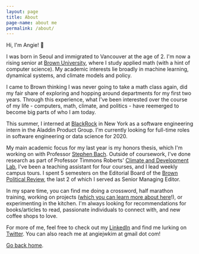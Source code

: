 ```yaml
---
layout: page
title: About
page-name: about me
permalink: /about/
---
```


Hi, I'm Angie! 👋

I was born in Seoul and immigrated to Vancouver at the age of 2. I'm now a rising senior at [Brown University](http://brown.edu/), where I study applied math (with a hint of computer science). My academic interests lie broadly in machine learning, dynamical systems, and climate models and policy.

I came to Brown thinking I was never going to take a math class again, did my fair share of exploring and hopping around departments for my first two years. Through this experience, what I've been interested over the course of my life - computers, math, climate, and politics - have reemerged to become big parts of who I am today.

This summer, I interned at [BlackRock](http://blackrock.com/) in New York as a software engineering intern in the Aladdin Product Group. I'm currently looking for full-time roles in software engineering or data science for 2020. 

My main academic focus for my last year is my honors thesis, which I'm working on with Professor [Stephen Bach](http://stephenbach.net). Outside of coursework, I've done research as part of Professor Timmons Roberts' [Climate and Development Lab](http://www.climatedevlab.brown.edu/), I've been a teaching assistant for four courses, and I lead weekly campus tours. I spent 5 semesters on the Editorial Board of the [Brown Political Review](http://www.brownpoliticalreview.org/category/mag/), the last 2 of which I served as Senior Managing Editor.

In my spare time, you can find me doing a crossword, half marathon training, working on projects ([which you can learn more about here](../projects)!), or experimenting in the kitchen. I'm always looking for recommendations for books/articles to read, passionate individuals to connect with, and new coffee shops to love. 

For more of me, feel free to check out my [LinkedIn](https://www.linkedin.com/in/angiejwkim/) and find me lurking on [Twitter](http://twitter.com/angiejwkim). You can also reach me at angiejwkim at gmail dot com!

[Go back home](/).
